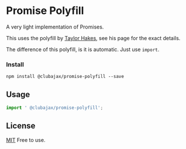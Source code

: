 # Promise Polyfill

A very light implementation of Promises. 

This uses the polyfill by [Taylor Hakes](https://github.com/taylorhakes/promise-polyfill),
see his page for the exact details.

The difference of this polyfill, is it is automatic. Just use `import`.

### Install

    npm install @clubajax/promise-polyfill --save

## Usage
```jsx harmony
import ' @clubajax/promise-polyfill';
```

## License

[MIT](./LICENSE) Free to use.
    
